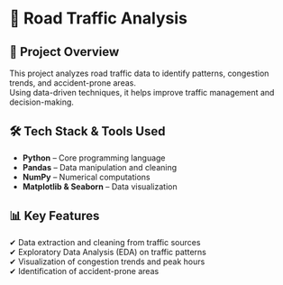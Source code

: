 # 🚦 Road Traffic Analysis  

## 📌 Project Overview  
This project analyzes road traffic data to identify patterns, congestion trends, and accident-prone areas.  
Using data-driven techniques, it helps improve traffic management and decision-making.  

## 🛠 Tech Stack & Tools Used  
- **Python** – Core programming language  
- **Pandas** – Data manipulation and cleaning  
- **NumPy** – Numerical computations  
- **Matplotlib & Seaborn** – Data visualization  


## 📊 Key Features  
✔ Data extraction and cleaning from traffic sources  
✔ Exploratory Data Analysis (EDA) on traffic patterns  
✔ Visualization of congestion trends and peak hours  
✔ Identification of accident-prone areas  

